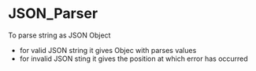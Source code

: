 # JSON_Parser
To parse string as JSON Object
- for valid JSON string it gives Objec with parses values
- for invalid JSON sting it gives the position at which error has occurred
